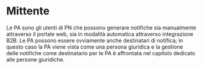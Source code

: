 # Mittente

Le PA sono gli utenti di PN che possono generare notifiche sia manualmente attraverso il portale web, sia in modalità automatica attraverso integrazione B2B. Le PA possono essere ovviamente anche destinatari di notifica; in questo caso la PA viene vista come una persona giuridica e la gestione delle notifiche come destinatario per le PA è affrontata nel capitolo dedicato alle persone giuridiche.
